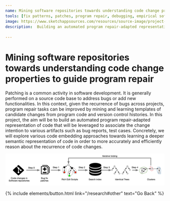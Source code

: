 ```yaml
---
name: Mining software repositories towards understanding code change properties to guide program repair
tools: [fix patterns, patches, program repair, debugging, empirical software engineering]
image: https://www.sketchappsources.com/resources/source-image/project-neon-groove-music-ui.png
description:  Building an automated program repair-adapted representation of code that will be leveraged to associate the change intention to various artifacts such as bug reports, test cases.

---
```


# Mining software repositories towards understanding code change properties to guide program repair

Patching is a common activity in software development. It is generally performed on a source code base to address bugs or add new functionalities. In this context, given the recurrence of bugs across projects, program repair tasks can be improved by mining and learning templates of candidate changes from program code and version control histories. In this project, the aim will be to build an automated program repair-adapted representation of code that will be leveraged to associate the change intention to various artifacts such as bug reports, test cases. Concretely, we will explore various code embedding approaches towards learning a deeper semantic representation of code in order to more accurately and efficiently reason about the recurrence of code changes.


![preview](/img/fixminer.png)


<p class="text-center">
{% include elements/button.html link="/research#other" text="Go Back" %}
</p>